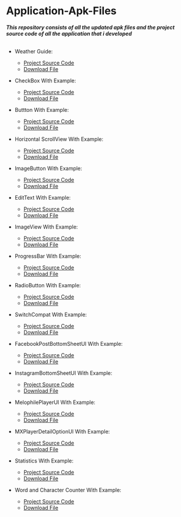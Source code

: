 # Application-Apk-Files

***This repository consists of all the updated apk files and the project source code of all the application that i developed***
<br/><br/>

- Weather Guide: 

    - [Project Source Code](https://github.com/arnoldvaz27/WeatherGuide)
    - [Download File](https://github.com/arnoldvaz19/Application-Apk-Files/files/7025677/Weather.Guide.zip)


- CheckBox With Example: 

    - [Project Source Code](https://github.com/arnoldvaz27/Android-CheckBox-with-Example)
    - [Download File](https://github.com/arnoldvaz19/Application-Apk-Files/files/7027217/CheckBox.zip)


- Buttton With Example: 

    - [Project Source Code](https://github.com/arnoldvaz27/Android-Button-with-Example)
    - [Download File](https://github.com/arnoldvaz19/Application-Apk-Files/files/7027221/Buttons.zip)


- Horizontal ScrollView With Example: 

    - [Project Source Code](https://github.com/arnoldvaz27/Android-Horizontal-ScrollView-with-Example)
    - [Download File](https://github.com/arnoldvaz19/Application-Apk-Files/files/7027223/HorizontalScrollView.zip)


- ImageButton With Example: 

    - [Project Source Code](https://github.com/arnoldvaz27/Android-ImageButton-with-Example)
    - [Download File](https://github.com/arnoldvaz19/Application-Apk-Files/files/7027224/ImageButton.zip)


- EditText With Example: 

    - [Project Source Code](https://github.com/arnoldvaz27/Android-EditText-with-Example)
    - [Download File](https://github.com/arnoldvaz19/Application-Apk-Files/files/7027227/EditText.zip)


- ImageView With Example: 

    - [Project Source Code](https://github.com/arnoldvaz27/Android-ImageView-with-Example)
    - [Download File](https://github.com/arnoldvaz19/Application-Apk-Files/files/7027284/ImageView.zip)


- ProgressBar With Example: 

    - [Project Source Code](https://github.com/arnoldvaz27/Android-ProgressBar-with-Example)
    - [Download File](https://github.com/arnoldvaz19/Application-Apk-Files/files/7027301/ProgressBar.zip)


- RadioButton With Example: 

    - [Project Source Code](https://github.com/arnoldvaz27/Android-RadioButton-with-Example)
    - [Download File](https://github.com/arnoldvaz19/Application-Apk-Files/files/7027316/RadioButton.zip)



- SwitchCompat With Example: 

    - [Project Source Code](https://github.com/arnoldvaz27/Android-Switch-Compat-with-Example)
    - [Download File](https://github.com/arnoldvaz19/Application-Apk-Files/files/7027325/SwitchCompat.zip)



- FacebookPostBottomSheetUI With Example: 

    - [Project Source Code](https://github.com/arnoldvaz27/Facebook-CreatePost-Options-BottomSheet)
    - [Download File](https://github.com/arnoldvaz19/Application-Apk-Files/files/7029436/FacebookPostBottomSheetUI.zip)


- InstagramBottomSheetUI With Example: 

    - [Project Source Code](https://github.com/arnoldvaz27/Instagram-Profile-BottomSheet)
    - [Download File](https://github.com/arnoldvaz19/Application-Apk-Files/files/7029504/InstagramBottomSheetUI.zip)


- MelophilePlayerUI With Example: 

    - [Project Source Code](https://github.com/arnoldvaz27/Melophile-Player-UI)
    - [Download File](https://github.com/arnoldvaz19/Application-Apk-Files/files/7029582/MelophilePlayerUI.zip)


- MXPlayerDetailOptionUI With Example: 

    - [Project Source Code](https://github.com/arnoldvaz27/MX-Player-Options-AlertDialog)
    - [Download File](https://github.com/arnoldvaz19/Application-Apk-Files/files/7029617/MXPlayerDetailOptionUI.zip)


- Statistics With Example: 

    - [Project Source Code](https://github.com/arnoldvaz27/Statistics)
    - [Download File](https://github.com/arnoldvaz19/Application-Apk-Files/files/7029673/Statistics.zip)


- Word and Character Counter With Example: 

    - [Project Source Code](https://github.com/arnoldvaz27/Word-And-Character-Counter)
    - [Download File](https://github.com/arnoldvaz19/Application-Apk-Files/files/7031873/WordsAndCharactersCount.zip)
